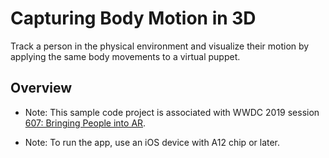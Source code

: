# Capturing Body Motion in 3D

Track a person in the physical environment and visualize their motion by applying the same body movements to a virtual puppet.  

## Overview

- Note: This sample code project is associated with WWDC 2019 session [607: Bringing People into AR](https://developer.apple.com/videos/play/wwdc19/607/).

- Note: To run the app, use an iOS device with A12 chip or later.
